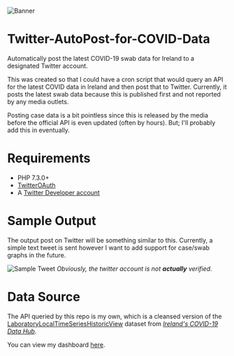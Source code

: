 ![Banner](https://i.imgur.com/Rl3wFFu.png)

# Twitter-AutoPost-for-COVID-Data
Automatically post the latest COVID-19 swab data for Ireland to a designated Twitter account. 

This was created so that I could have a cron script that would query an API for the latest COVID data in Ireland and then post that to Twitter. Currently, it posts the latest swab data because this is published first and not reported by any media outlets.

Posting case data is a bit pointless since this is released by the media before the official API is even updated (often by hours). But; I'll probably add this in eventually.

# Requirements

- PHP 7.3.0+
- [TwitterOAuth](https://github.com/abraham/twitteroauth)
- A [Twitter Developer account](https://developer.twitter.com/en/apply-for-access)

# Sample Output
The output post on Twitter will be something similar to this. Currently, a simple text tweet is sent however I want to add support for case/swab graphs in the future.

![Sample Tweet](https://i.imgur.com/6BvTrn8.png)
*Obviously, the twitter account is not **actually** verified.*

# Data Source

The API queried by this repo is my own, which is a cleansed version of the [LaboratoryLocalTimeSeriesHistoricView](https://covid19ireland-geohive.hub.arcgis.com/datasets/f6d6332820ca466999dbd852f6ad4d5a_0/) dataset from [*Ireland's COVID-19 Data Hub*](https://covid19ireland-geohive.hub.arcgis.com/). 

You can view my dashboard [here](https://covid19.shanehastings.eu/api/swabs/).
